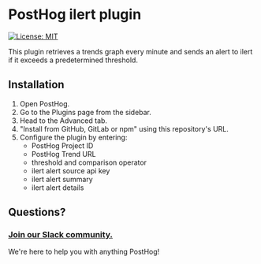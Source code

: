 # PostHog ilert plugin

[![License: MIT](https://img.shields.io/badge/License-MIT-red.svg?style=flat-square)](https://opensource.org/licenses/MIT)

This plugin retrieves a trends graph every minute and sends an alert to ilert if it exceeds a predetermined threshold.

## Installation

1. Open PostHog.
1. Go to the Plugins page from the sidebar.
1. Head to the Advanced tab.
1. "Install from GitHub, GitLab or npm" using this repository's URL.
2. Configure the plugin by entering:
    - PostHog Project ID
    - PostHog Trend URL
    - threshold and comparison operator
    - ilert alert source api key
    - ilert alert summary
    - ilert alert details

## Questions?

### [Join our Slack community.](https://join.slack.com/t/posthogusers/shared_invite/enQtOTY0MzU5NjAwMDY3LTc2MWQ0OTZlNjhkODk3ZDI3NDVjMDE1YjgxY2I4ZjI4MzJhZmVmNjJkN2NmMGJmMzc2N2U3Yjc3ZjI5NGFlZDQ)

We're here to help you with anything PostHog!
